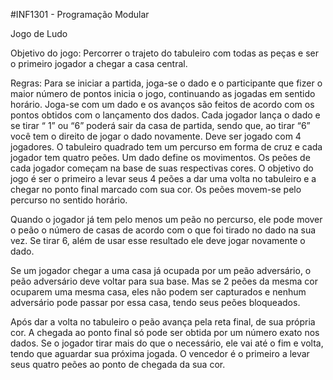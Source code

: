 #INF1301 - Programação Modular

Jogo de Ludo

Objetivo do jogo:
  Percorrer o trajeto do tabuleiro com todas as peças e ser o primeiro jogador a chegar a casa central.
  
Regras:
  Para se iniciar a partida, joga-se o dado e o participante que fizer o maior número de pontos inicia o
  jogo, continuando as jogadas em sentido horário.
  Joga-se com um dado e os avanços são feitos de acordo com os pontos obtidos com o lançamento
  dos dados.
  Cada jogador lança o dado e se tirar “ 1” ou “6” poderá sair da casa de partida, sendo que, ao tirar
  “6” você tem o direito de jogar o dado novamente.
  Deve ser jogado com 4 jogadores. O tabuleiro quadrado tem um percurso em forma de cruz e cada jogador tem quatro peões. 
  Um dado define os movimentos. 
  Os peões de cada jogador começam na base de suas respectivas cores.  O objetivo do jogo é ser o primeiro a
  levar seus 4 peões a dar uma volta no tabuleiro e a chegar no ponto final marcado com sua cor. Os
  peões movem-se pelo percurso no sentido horário. 
  
  Quando o jogador já tem pelo menos um peão no percurso, ele pode mover o peão o número de casas de acordo com o que foi tirado no dado
  na sua vez. Se tirar 6, além de usar esse resultado ele deve jogar novamente o dado. 
 
 Se um jogador chegar a uma casa já ocupada por um peão adversário, o peão adversário deve
  voltar para sua base. Mas se 2 peões da mesma cor ocuparem uma mesma casa, eles não podem
  ser capturados e nenhum adversário pode passar por essa casa, tendo seus peões bloqueados.
  
  Após dar a volta no tabuleiro o peão avança pela reta final, de sua própria cor. A chegada ao ponto
  final só pode ser obtida por um número exato nos dados. Se o jogador tirar mais do que o
  necessário, ele vai até o fim e volta, tendo que aguardar sua próxima jogada. O vencedor é o
  primeiro a levar seus quatro peões ao ponto de chegada da sua cor. 
